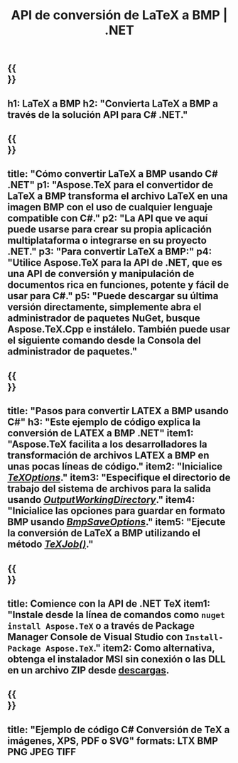 ﻿---
translation: true
template: /_templates/_conversion-child-net.md
title: API de conversión de LaTeX a BMP | .NET
description: Funcionalidad de conversión de LaTeX a BMP. Integre esta biblioteca .NET local en su proyecto o use aplicaciones multiplataforma para convertir LaTeX a BMP.
keywords: latex a bmp api net, latex2bmp integra c#
url: /net/conversion/latex-to-bmp/
family: tex
platformtag: net
feature: conversion
informat: LATEX
outformat: BMP
otherformats: PNG JPEG TIFF PDF SVG XPS
---

{{<section banner>}}
---
h1: LaTeX a BMP
h2: "Convierta LaTeX a BMP a través de la solución API para C# .NET."
---

{{<section overview>}}
---
title: "Cómo convertir LaTeX a BMP usando C# .NET"
p1: "Aspose.TeX para el convertidor de LaTeX a BMP transforma el archivo LaTeX en una imagen BMP con el uso de cualquier lenguaje compatible con C#."
p2: "La API que ve aquí puede usarse para crear su propia aplicación multiplataforma o integrarse en su proyecto .NET."
p3: "Para convertir LaTeX a BMP:"
p4: "Utilice Aspose.TeX para la API de .NET, que es una API de conversión y manipulación de documentos rica en funciones, potente y fácil de usar para C#."
p5: "Puede descargar su última versión directamente, simplemente abra el administrador de paquetes NuGet, busque Aspose.TeX.Cpp e instálelo. También puede usar el siguiente comando desde la Consola del administrador de paquetes."
---

{{<section feature1>}}
---
title: "Pasos para convertir LATEX a BMP usando C#"
h3: "Este ejemplo de código explica la conversión de LATEX a BMP .NET"
item1: "Aspose.TeX facilita a los desarrolladores la transformación de archivos LATEX a BMP en unas pocas líneas de código."
item2: "Inicialice [*TeXOptions*](https://reference.aspose.com/tex/net/aspose.tex/texoptions/)."
item3: "Especifique el directorio de trabajo del sistema de archivos para la salida usando [*OutputWorkingDirectory*](https://reference.aspose.com/tex/net/aspose.tex/texoptions/outputworkingdirectory/)."
item4: "Inicialice las opciones para guardar en formato BMP usando [*BmpSaveOptions*](https://reference.aspose.com/tex/net/aspose.tex.presentation.image/bmpsaveoptions/)."
item5: "Ejecute la conversión de LaTeX a BMP utilizando el método [*TeXJob()*](https://reference.aspose.com/tex/net/aspose.tex/texjob/)."
---

{{<section feature2>}}
---
title: Comience con la API de .NET TeX
item1: "Instale desde la línea de comandos como ```nuget install Aspose.TeX``` o a través de Package Manager Console de Visual Studio con ```Install-Package Aspose.TeX```."
item2: Como alternativa, obtenga el instalador MSI sin conexión o las DLL en un archivo ZIP desde [descargas](https://releases.aspose.com/tex/net).
---

{{<section widget>}}
---
title: "Ejemplo de código C# Conversión de TeX a imágenes, XPS, PDF o SVG"
formats: LTX BMP PNG JPEG TIFF
---


